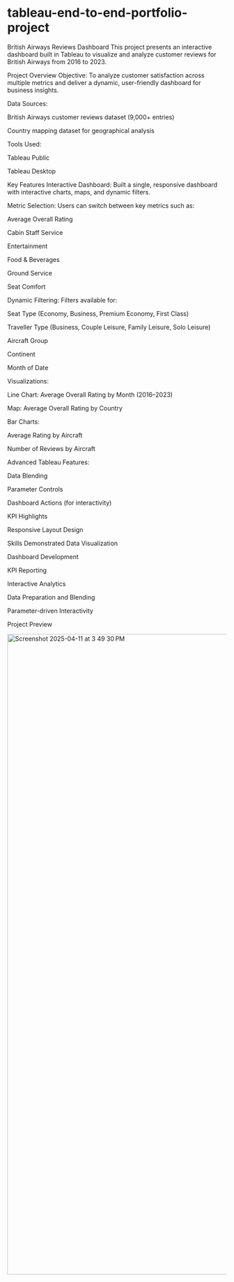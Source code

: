 # tableau-end-to-end-portfolio-project
British Airways Reviews Dashboard
This project presents an interactive dashboard built in Tableau to visualize and analyze customer reviews for British Airways from 2016 to 2023.

Project Overview
Objective:
To analyze customer satisfaction across multiple metrics and deliver a dynamic, user-friendly dashboard for business insights.

Data Sources:

British Airways customer reviews dataset (9,000+ entries)

Country mapping dataset for geographical analysis

Tools Used:

Tableau Public

Tableau Desktop

Key Features
Interactive Dashboard:
Built a single, responsive dashboard with interactive charts, maps, and dynamic filters.

Metric Selection:
Users can switch between key metrics such as:

Average Overall Rating

Cabin Staff Service

Entertainment

Food & Beverages

Ground Service

Seat Comfort

Dynamic Filtering:
Filters available for:

Seat Type (Economy, Business, Premium Economy, First Class)

Traveller Type (Business, Couple Leisure, Family Leisure, Solo Leisure)

Aircraft Group

Continent

Month of Date

Visualizations:

Line Chart: Average Overall Rating by Month (2016–2023)

Map: Average Overall Rating by Country

Bar Charts:

Average Rating by Aircraft

Number of Reviews by Aircraft

Advanced Tableau Features:

Data Blending

Parameter Controls

Dashboard Actions (for interactivity)

KPI Highlights

Responsive Layout Design

Skills Demonstrated
Data Visualization

Dashboard Development

KPI Reporting

Interactive Analytics

Data Preparation and Blending

Parameter-driven Interactivity

Project Preview

<img width="1470" alt="Screenshot 2025-04-11 at 3 49 30 PM" src="https://github.com/user-attachments/assets/450a6d41-8e42-47f6-a5b6-f1dbee5a10e5" />
